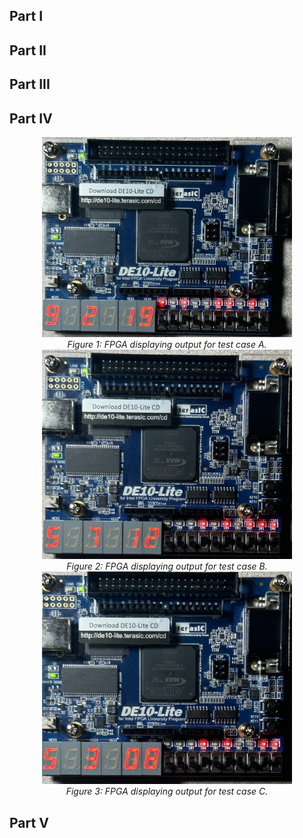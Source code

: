 



## Part I



## Part II



## Part III



## Part IV
<div align="center">
  <img src="Lab 2/thumbnail_IMG_1360.jpg" alt="FPGA Output 1" width="400"/><br>
  <em>Figure 1: FPGA displaying output for test case A.</em>
</div>

<div align="center">
  <img src="Lab 2/thumbnail_IMG_1359.jpg" alt="FPGA Output 2" width="400"/><br>
  <em>Figure 2: FPGA displaying output for test case B.</em>
</div>

<div align="center">
  <img src="Lab 2/thumbnail_IMG_1358.jpg" alt="FPGA Output 3" width="400"/><br>
  <em>Figure 3: FPGA displaying output for test case C.</em>
</div>


## Part V
